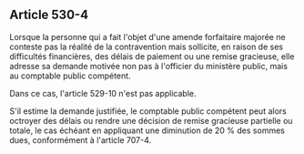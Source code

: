 Article 530-4
----
Lorsque la personne qui a fait l'objet d'une amende forfaitaire majorée ne
conteste pas la réalité de la contravention mais sollicite, en raison de ses
difficultés financières, des délais de paiement ou une remise gracieuse, elle
adresse sa demande motivée non pas à l'officier du ministère public, mais au
comptable public compétent.

Dans ce cas, l'article 529-10 n'est pas applicable.

S'il estime la demande justifiée, le comptable public compétent peut alors
octroyer des délais ou rendre une décision de remise gracieuse partielle ou
totale, le cas échéant en appliquant une diminution de 20 % des sommes dues,
conformément à l'article 707-4.
